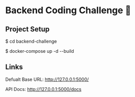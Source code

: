 # **Backend Coding Challenge** 🦅

## Project Setup

$ cd backend-challenge

$ docker-compose up -d --build

## Links

Defualt Base URL: http://127.0.0.1:5000/

API Docs: http://127.0.0.1:5000/docs